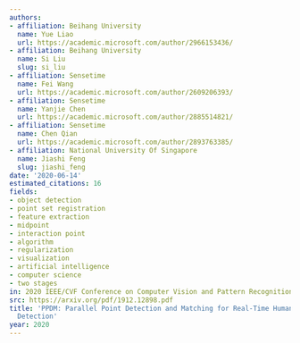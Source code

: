 ```yaml
---
authors:
- affiliation: Beihang University
  name: Yue Liao
  url: https://academic.microsoft.com/author/2966153436/
- affiliation: Beihang University
  name: Si Liu
  slug: si_liu
- affiliation: Sensetime
  name: Fei Wang
  url: https://academic.microsoft.com/author/2609206393/
- affiliation: Sensetime
  name: Yanjie Chen
  url: https://academic.microsoft.com/author/2885514821/
- affiliation: Sensetime
  name: Chen Qian
  url: https://academic.microsoft.com/author/2893763385/
- affiliation: National University Of Singapore
  name: Jiashi Feng
  slug: jiashi_feng
date: '2020-06-14'
estimated_citations: 16
fields:
- object detection
- point set registration
- feature extraction
- midpoint
- interaction point
- algorithm
- regularization
- visualization
- artificial intelligence
- computer science
- two stages
in: 2020 IEEE/CVF Conference on Computer Vision and Pattern Recognition (CVPR)
src: https://arxiv.org/pdf/1912.12898.pdf
title: 'PPDM: Parallel Point Detection and Matching for Real-Time Human-Object Interaction
  Detection'
year: 2020
---
```

